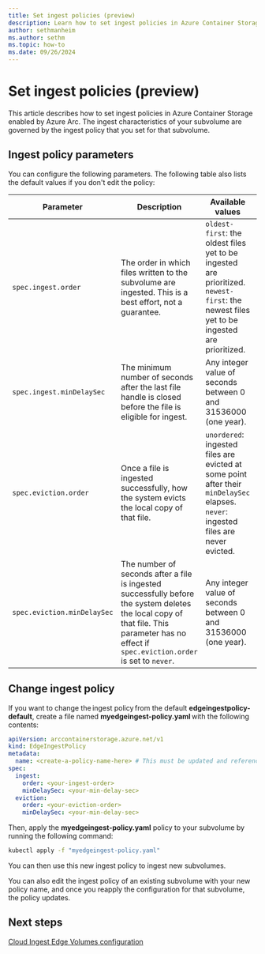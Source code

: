 ```yaml
---
title: Set ingest policies (preview)
description: Learn how to set ingest policies in Azure Container Storage enabled by Azure Arc.
author: sethmanheim
ms.author: sethm
ms.topic: how-to
ms.date: 09/26/2024
---
```


# Set ingest policies (preview)

This article describes how to set ingest policies in Azure Container Storage enabled by Azure Arc. The ingest characteristics of your subvolume are governed by the ingest policy that you set for that subvolume.

## Ingest policy parameters

You can configure the following parameters. The following table also lists the default values if you don't edit the policy:

| Parameter                  | Description                                                                                                                                                                                          | Available values                                                                                                                              | Default value            |
|----------------------------|------------------------------------------------------------------------------------------------------------------------------------------------------------------------------------------------------|-----------------------------------------------------------------------------------------------------------------------------------------------|--------------------------|
| `spec.ingest.order`          | The order in which files written to the subvolume are ingested. This is a best effort, not a guarantee.                                                                                            | `oldest-first`: the oldest files yet to be ingested are prioritized.<br/> `newest-first`: the newest files yet to be ingested are prioritized.  | `oldest-first`             |
| `spec.ingest.minDelaySec`    | The minimum number of seconds after the last file handle is closed before the file is eligible for ingest.                                                                                            | Any integer value of seconds between 0 and 31536000 (one year).                                                                                | 60 seconds               |
| `spec.eviction.order`        | Once a file is ingested successfully, how the system evicts the local copy of that file.                                                                                                    | `unordered`: ingested files are evicted at some point after their `minDelaySec` elapses.<br/>  `never`: ingested files are never evicted.      | `unordered`                |
| `spec.eviction.minDelaySec`  | The number of seconds after a file is ingested successfully before the system deletes the local copy of that file. This parameter has no effect if `spec.eviction.order` is set to `never`.  | Any integer value of seconds between 0 and 31536000 (one year).                                                                                | 300 seconds (5 minutes)  |

## Change ingest policy

If you want to change the ingest policy from the default **edgeingestpolicy-default**, create a file named **myedgeingest-policy.yaml** with the following contents:

```yaml
apiVersion: arccontainerstorage.azure.net/v1 
kind: EdgeIngestPolicy 
metadata: 
  name: <create-a-policy-name-here> # This must be updated and referenced in the spec::ingestPolicy section of the edgeSubvolume.yaml 
spec: 
  ingest: 
    order: <your-ingest-order> 
    minDelaySec: <your-min-delay-sec> 
  eviction: 
    order: <your-eviction-order> 
    minDelaySec: <your-min-delay-sec>
```

Then, apply the **myedgeingest-policy.yaml** policy to your subvolume by running the following command:

```bash
kubectl apply -f "myedgeingest-policy.yaml"
```

You can then use this new ingest policy to ingest new subvolumes.

You can also edit the ingest policy of an existing subvolume with your new policy name, and once you reapply the configuration for that subvolume, the policy updates.

## Next steps

[Cloud Ingest Edge Volumes configuration](cloud-ingest-edge-volume-configuration.md)

